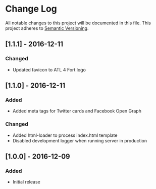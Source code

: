 # Change Log
All notable changes to this project will be documented in this file.
This project adheres to [Semantic Versioning](http://semver.org).

## [1.1.1] - 2016-12-11
### Changed
- Updated favicon to ATL 4 Fort logo

## [1.1.0] - 2016-12-11
### Added
- Added meta tags for Twitter cards and Facebook Open Graph

### Changed
- Added html-loader to process index.html template
- Disabled development logger when running server in production

## [1.0.0] - 2016-12-09
### Added
- Initial release